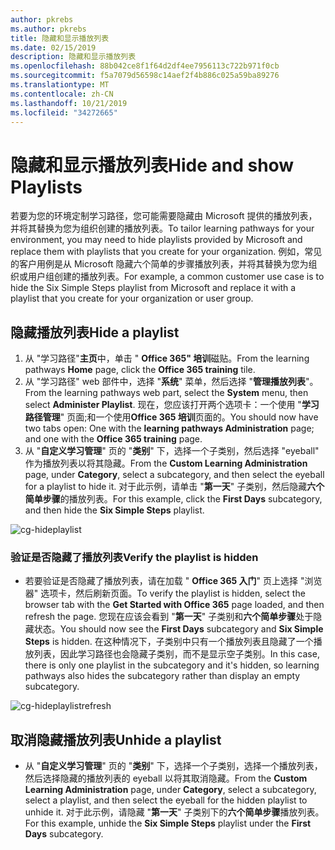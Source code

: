 ```yaml
---
author: pkrebs
ms.author: pkrebs
title: 隐藏和显示播放列表
ms.date: 02/15/2019
description: 隐藏和显示播放列表
ms.openlocfilehash: 88b042ce8f1f64d2df4ee7956113c722b971f0cb
ms.sourcegitcommit: f5a7079d56598c14aef2f4b886c025a59ba89276
ms.translationtype: MT
ms.contentlocale: zh-CN
ms.lasthandoff: 10/21/2019
ms.locfileid: "34272665"
---
```

# <a name="hide-and-show-playlists"></a><span data-ttu-id="ee666-103">隐藏和显示播放列表</span><span class="sxs-lookup"><span data-stu-id="ee666-103">Hide and show Playlists</span></span>

<span data-ttu-id="ee666-104">若要为您的环境定制学习路径，您可能需要隐藏由 Microsoft 提供的播放列表，并将其替换为您为组织创建的播放列表。</span><span class="sxs-lookup"><span data-stu-id="ee666-104">To tailor learning pathways for your environment, you may need to hide playlists provided by Microsoft and replace them with playlists that you create for your organization.</span></span> <span data-ttu-id="ee666-105">例如，常见的客户用例是从 Microsoft 隐藏六个简单的步骤播放列表，并将其替换为您为组织或用户组创建的播放列表。</span><span class="sxs-lookup"><span data-stu-id="ee666-105">For example, a common customer use case is to hide the Six Simple Steps playlist from Microsoft and replace it with a playlist that you create for your organization or user group.</span></span> 

## <a name="hide-a-playlist"></a><span data-ttu-id="ee666-106">隐藏播放列表</span><span class="sxs-lookup"><span data-stu-id="ee666-106">Hide a playlist</span></span>

1. <span data-ttu-id="ee666-107">从 "学习路径"**主页**中，单击 " **Office 365" 培训**磁贴。</span><span class="sxs-lookup"><span data-stu-id="ee666-107">From the learning pathways **Home** page, click the **Office 365 training** tile.</span></span>
2. <span data-ttu-id="ee666-108">从 "学习路径" web 部件中，选择 "**系统**" 菜单，然后选择 "**管理播放列表**"。</span><span class="sxs-lookup"><span data-stu-id="ee666-108">From the learning pathways web part, select the **System** menu, then select **Administer Playlist**.</span></span> <span data-ttu-id="ee666-109">现在，您应该打开两个选项卡：一个使用 "**学习路径管理**" 页面;和一个使用**Office 365 培训**页面的。</span><span class="sxs-lookup"><span data-stu-id="ee666-109">You should now have two tabs open: One with the **learning pathways Administration** page; and one with the **Office 365 training** page.</span></span> 
3. <span data-ttu-id="ee666-110">从 "**自定义学习管理**" 页的 "**类别**" 下，选择一个子类别，然后选择 "eyeball" 作为播放列表以将其隐藏。</span><span class="sxs-lookup"><span data-stu-id="ee666-110">From the **Custom Learning Administration** page, under **Category**, select a subcategory, and then select the eyeball for a playlist to hide it.</span></span> <span data-ttu-id="ee666-111">对于此示例，请单击 "**第一天**" 子类别，然后隐藏**六个简单步骤**的播放列表。</span><span class="sxs-lookup"><span data-stu-id="ee666-111">For this example, click the **First Days** subcategory, and then hide the **Six Simple Steps** playlist.</span></span>  

![cg-hideplaylist](media/cg-hideplaylist.png)

### <a name="verify-the-playlist-is-hidden"></a><span data-ttu-id="ee666-113">验证是否隐藏了播放列表</span><span class="sxs-lookup"><span data-stu-id="ee666-113">Verify the playlist is hidden</span></span>
- <span data-ttu-id="ee666-114">若要验证是否隐藏了播放列表，请在加载 " **Office 365 入门**" 页上选择 "浏览器" 选项卡，然后刷新页面。</span><span class="sxs-lookup"><span data-stu-id="ee666-114">To verify the playlist is hidden, select the browser tab with the **Get Started with Office 365** page loaded, and then refresh the page.</span></span> <span data-ttu-id="ee666-115">您现在应该会看到 "**第一天**" 子类别和**六个简单步骤**处于隐藏状态。</span><span class="sxs-lookup"><span data-stu-id="ee666-115">You should now see the **First Days** subcategory and **Six Simple Steps** is hidden.</span></span> <span data-ttu-id="ee666-116">在这种情况下，子类别中只有一个播放列表且隐藏了一个播放列表，因此学习路径也会隐藏子类别，而不是显示空子类别。</span><span class="sxs-lookup"><span data-stu-id="ee666-116">In this case, there is only one playlist in the subcategory and it's hidden, so learning pathways also hides the subcategory rather than display an empty subcategory.</span></span> 

![cg-hideplaylistrefresh](media/cg-hideplaylistrefresh.png)

## <a name="unhide-a-playlist"></a><span data-ttu-id="ee666-118">取消隐藏播放列表</span><span class="sxs-lookup"><span data-stu-id="ee666-118">Unhide a playlist</span></span>

- <span data-ttu-id="ee666-119">从 "**自定义学习管理**" 页的 "**类别**" 下，选择一个子类别，选择一个播放列表，然后选择隐藏的播放列表的 eyeball 以将其取消隐藏。</span><span class="sxs-lookup"><span data-stu-id="ee666-119">From the **Custom Learning Administration** page, under **Category**, select a subcategory, select a playlist, and then select the eyeball for the hidden playlist to unhide it.</span></span> <span data-ttu-id="ee666-120">对于此示例，请隐藏 "**第一天**" 子类别下的**六个简单步骤**播放列表。</span><span class="sxs-lookup"><span data-stu-id="ee666-120">For this example, unhide the **Six Simple Steps** playlist under the **First Days** subcategory.</span></span>  


